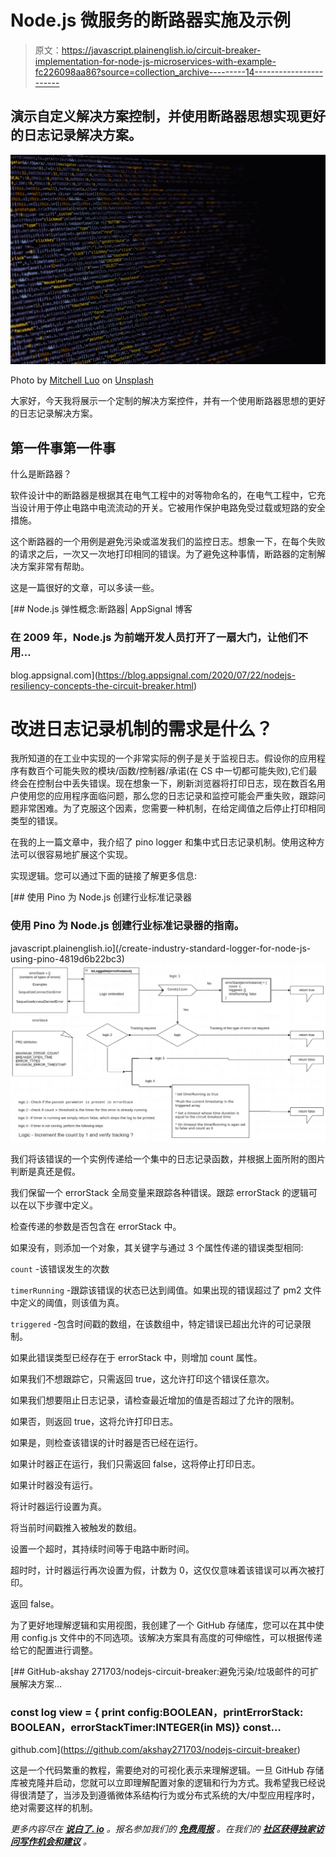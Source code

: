 # Node.js 微服务的断路器实施及示例

> 原文：<https://javascript.plainenglish.io/circuit-breaker-implementation-for-node-js-microservices-with-example-fc226098aa86?source=collection_archive---------14----------------------->

## 演示自定义解决方案控制，并使用断路器思想实现更好的日志记录解决方案。

![](img/d61193c03346dfe439465c51e10773a5.png)

Photo by [Mitchell Luo](https://unsplash.com/@mitchel3uo?utm_source=medium&utm_medium=referral) on [Unsplash](https://unsplash.com?utm_source=medium&utm_medium=referral)

大家好，今天我将展示一个定制的解决方案控件，并有一个使用断路器思想的更好的日志记录解决方案。

## **第一件事第一件事**

什么是断路器？

软件设计中的断路器是根据其在电气工程中的对等物命名的，在电气工程中，它充当设计用于停止电路中电流流动的开关。它被用作保护电路免受过载或短路的安全措施。

这个断路器的一个用例是避免污染或滥发我们的监控日志。想象一下，在每个失败的请求之后，一次又一次地打印相同的错误。为了避免这种事情，断路器的定制解决方案非常有帮助。

这是一篇很好的文章，可以多读一些。

[](https://blog.appsignal.com/2020/07/22/nodejs-resiliency-concepts-the-circuit-breaker.html) [## Node.js 弹性概念:断路器| AppSignal 博客

### 在 2009 年，Node.js 为前端开发人员打开了一扇大门，让他们不用…

blog.appsignal.com](https://blog.appsignal.com/2020/07/22/nodejs-resiliency-concepts-the-circuit-breaker.html) 

# 改进日志记录机制的需求是什么？

我所知道的在工业中实现的一个非常实际的例子是关于监视日志。假设你的应用程序有数百个可能失败的模块/函数/控制器/承诺(在 CS 中一切都可能失败),它们最终会在控制台中丢失错误。现在想象一下，刷新浏览器将打印日志，现在数百名用户使用您的应用程序面临问题，那么您的日志记录和监控可能会严重失败，跟踪问题非常困难。为了克服这个因素，您需要一种机制，在给定阈值之后停止打印相同类型的错误。

在我的上一篇文章中，我介绍了 pino logger 和集中式日志记录机制。使用这种方法可以很容易地扩展这个实现。

实现逻辑。您可以通过下面的链接了解更多信息:

[](/create-industry-standard-logger-for-node-js-using-pino-4819d6b22bc3) [## 使用 Pino 为 Node.js 创建行业标准记录器

### 使用 Pino 为 Node.js 创建行业标准记录器的指南。

javascript.plainenglish.io](/create-industry-standard-logger-for-node-js-using-pino-4819d6b22bc3) ![](img/8a1e3b6b10158990db34b6915bcebf87.png)

我们将该错误的一个实例传递给一个集中的日志记录函数，并根据上面所附的图片判断是真还是假。

我们保留一个 errorStack 全局变量来跟踪各种错误。跟踪 errorStack 的逻辑可以在以下步骤中定义。

检查传递的参数是否包含在 errorStack 中。

如果没有，则添加一个对象，其关键字与通过 3 个属性传递的错误类型相同:

`count` -该错误发生的次数

`timerRunning` -跟踪该错误的状态已达到阈值。如果出现的错误超过了 pm2 文件中定义的阈值，则该值为真。

`triggered` -包含时间戳的数组，在该数组中，特定错误已超出允许的可记录限制。

如果此错误类型已经存在于 errorStack 中，则增加 count 属性。

如果我们不想跟踪它，只需返回 true，这允许打印这个错误任意次。

如果我们想要阻止日志记录，请检查最近增加的值是否超过了允许的限制。

如果否，则返回 true，这将允许打印日志。

如果是，则检查该错误的计时器是否已经在运行。

如果计时器正在运行，我们只需返回 false，这将停止打印日志。

如果计时器没有运行。

将计时器运行设置为真。

将当前时间戳推入被触发的数组。

设置一个超时，其持续时间等于电路中断时间。

超时时，计时器运行再次设置为假，计数为 0，这仅仅意味着该错误可以再次被打印。

返回 false。

为了更好地理解逻辑和实用视图，我创建了一个 GitHub 存储库，您可以在其中使用 config.js 文件中的不同选项。该解决方案具有高度的可伸缩性，可以根据传递给它的配置进行调整。

[](https://github.com/akshay271703/nodejs-circuit-breaker) [## GitHub-akshay 271703/nodejs-circuit-breaker:避免污染/垃圾邮件的可扩展解决方案…

### const log view = { print config:BOOLEAN，printErrorStack: BOOLEAN，errorStackTimer:INTEGER(in MS)} const…

github.com](https://github.com/akshay271703/nodejs-circuit-breaker) 

这是一个代码繁重的教程，需要绝对的可视化表示来理解逻辑。一旦 GitHub 存储库被克隆并启动，您就可以立即理解配置对象的逻辑和行为方式。我希望我已经说得很清楚了，当涉及到遵循微体系结构行为或分布式系统的大/中型应用程序时，绝对需要这样的机制。

*更多内容尽在* [***说白了. io***](http://plainenglish.io/) *。报名参加我们的* [***免费周报***](http://newsletter.plainenglish.io/) *。在我们的* [***社区获得独家访问写作机会和建议***](https://discord.gg/GtDtUAvyhW) *。*